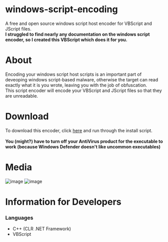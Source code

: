 # windows-script-encoding
A free and open source windows script host encoder for VBScript and JScript files.<br />
**I struggled to find nearly any documentation on the windows script encoder, so I created this VBScript which does it for you.**

# About
Encoding your windows script host scripts is an important part of deveoping windows script-based malware, otherwise the target can read exactly what it is you wrote, leaving you with the job of obfuscation.<br />
This script encoder will encode your VBScript and JScript files so that they are unreadable.

# Download
To download this encoder, click [here](https://github.com/Yochran/windows-script-encoding/releases/download/2.0.0/install.vbs) and run through the install script.
<br /><br />
**You (might?) have to turn off your AntiVirus product for the executable to work (because Windows Defender doesn't like uncommon executables)**

# Media
![image](https://user-images.githubusercontent.com/71285258/185244977-c8ada5b6-6534-44a8-a32d-a6b67d8e10b5.png)
![image](https://user-images.githubusercontent.com/71285258/185245016-579a07a9-5581-4892-9429-52d228aabb67.png)

# Information for Developers

### Languages
 - C++ (CLR .NET Framework)
 - VBScript
